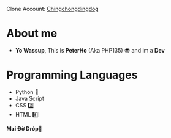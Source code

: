 
Clone Account: <a href="github.com/chingchongdingdog">Chingchongdingdog</a>
# About me
- **Yo Wassup**, This is **PeterHo** (Aka PHP135) 😎 and im a **Dev** 

# Programming Languages 
- Python 🐍
- Java Script
- CSS 3️⃣
- HTML 5️⃣

**Mai Đờ Dróp🐧**



